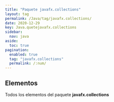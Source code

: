 ```yaml
---
title: "Paquete javafx.collections"
layout: tag
permalink: /Java/tag/javafx.collections/
date: 2020-12-29
key: Java.quetejavafx.collections
sidebar: 
  nav: java
aside: 
  toc: true
pagination: 
  enabled: true
  tag: "javafx.collections"
  permalink: /:num/
---
```


<h2>Elementos</h2>
Todos los elementos del paquete <strong>javafx.collections</strong>
